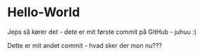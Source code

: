 # Hello-World
Jeps så kører det - dete er mit første commit på GitHub - juhuu :)

Dette er mit andet commit - hvad sker der mon nu???
